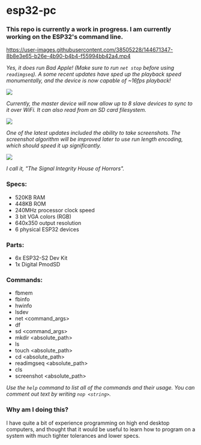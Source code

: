 # esp32-pc

### This repo is currently a work in progress. I am currently working on the ESP32's command line.

https://user-images.githubusercontent.com/38505228/144671347-8b8e3e65-b26e-4b90-b4b4-f55994bb42a4.mp4

*Yes, it does run Bad Apple! (Make sure to run `net stop` before using `readimgseq`). A some recent updates have sped up the playback speed monumentally, and the device is now capable of ~16fps playback!*

![](https://user-images.githubusercontent.com/38505228/144322399-b0548359-7660-4e32-ba5e-7d7e87ef826c.jpg)

*Currently, the master device will now allow up to 8 slave devices to sync to it over WiFi. It can also read from an SD card filesystem.*

![](https://user-images.githubusercontent.com/38505228/144529263-3d79517f-b579-4a97-bd00-8b308f0ea439.png)

*One of the latest updates included the ability to take screenshots. The screenshot algorithm will be improved later to use run length encoding, which should speed it up significantly.*

![](https://user-images.githubusercontent.com/38505228/144286600-0376f26c-2630-45b0-bb09-f7fb35e8bbb3.jpg)

*I call it, "The Signal Integrity House of Horrors".*

### Specs:

- 520KB RAM
- 448KB ROM
- 240MHz processor clock speed
- 3 bit VGA colors (RGB)
- 640x350 output resolution
- 6 physical ESP32 devices

### Parts:

- 6x ESP32-S2 Dev Kit
- 1x Digital PmodSD

### Commands:

- fbmem
- fbinfo
- hwinfo
- lsdev
- net <command_args>
- df
- sd <command_args>
- mkdir <absolute_path>
- ls
- touch <absolute_path>
- cd <absolute_path>
- readimgseq <absolute_path>
- cls
- screenshot <absolute_path>

*Use the `help` command to list all of the commands and their usage. You can comment out text by writing `nop <string>`.*

### Why am I doing this?

I have quite a bit of experience programming on high end desktop computers, and thought that it would be useful to learn how to program on a system with much tighter tolerances and lower specs.
